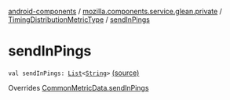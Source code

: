 [android-components](../../index.md) / [mozilla.components.service.glean.private](../index.md) / [TimingDistributionMetricType](index.md) / [sendInPings](./send-in-pings.md)

# sendInPings

`val sendInPings: `[`List`](https://kotlinlang.org/api/latest/jvm/stdlib/kotlin.collections/-list/index.html)`<`[`String`](https://kotlinlang.org/api/latest/jvm/stdlib/kotlin/-string/index.html)`>` [(source)](https://github.com/mozilla-mobile/android-components/blob/master/components/service/glean/src/main/java/mozilla/components/service/glean/private/TimingDistributionMetricType.kt#L33)

Overrides [CommonMetricData.sendInPings](../-common-metric-data/send-in-pings.md)

